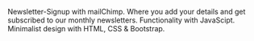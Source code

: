 Newsletter-Signup with mailChimp. Where you add your details and get subscribed to our monthly newsletters. 
Functionality with JavaScipt. Minimalist design with HTML, CSS & Bootstrap.

